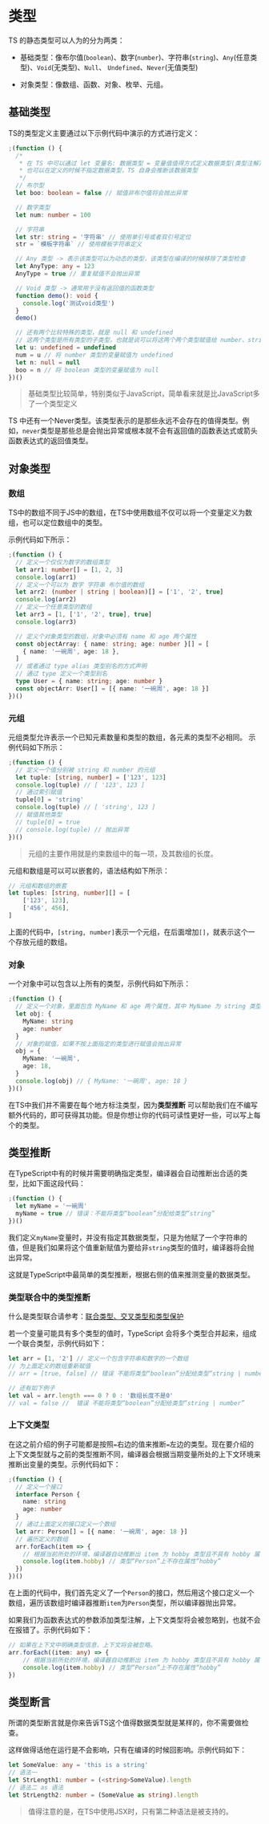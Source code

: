 # 类型

TS 的静态类型可以人为的分为两类：

- 基础类型：像布尔值(`boolean`)、数字(`number`)、字符串(`string`)、`Any`(任意类型)、`Void`(无类型)、`Null`、 `Undefined`、`Never`(无值类型)

- 对象类型：像数组、函数、对象、枚举、元组。

## 基础类型

TS的类型定义主要通过以下示例代码中演示的方式进行定义：

```TypeScript
;(function () {
  /*
   * 在 TS 中可以通过 let 变量名: 数据类型 = 变量值值得方式定义数据类型(类型注解)
   * 也可以在定义的时候不指定数据类型，TS 自身会推断该数据类型
   */
  // 布尔型
  let boo: boolean = false // 赋值非布尔值将会抛出异常

  // 数字类型
  let num: number = 100

  // 字符串
  let str: string = '字符串' // 使用单引号或者双引号定位
  str = `模板字符串` // 使用模板字符串定义

  // Any 类型 -> 表示该类型可以为动态的类型，该类型在编译的时候移除了类型检查
  let AnyType: any = 123
  AnyType = true // 重复赋值不会抛出异常

  // Void 类型 -> 通常用于没有返回值的函数类型
  function demo(): void {
    console.log('测试void类型')
  }
  demo()

  // 还有两个比较特殊的类型，就是 null 和 undefined
  // 这两个类型是所有类型的子类型，也就是说可以将这两个两个类型赋值给 number、string 等类型
  let u: undefined = undefined
  num = u // 将 number 类型的变量赋值为 undefined
  let n: null = null
  boo = n // 将 boolean 类型的变量赋值为 null
})()

```


> 基础类型比较简单，特别类似于JavaScript，简单看来就是比JavaScript多了一个类型定义


TS 中还有一个Never类型。该类型表示的是那些永远不会存在的值得类型。例如，`never`类型是那些总是会抛出异常或根本就不会有返回值的函数表达式或箭头函数表达式的返回值类型。

## 对象类型

### 数组

TS中的数组不同于JS中的数组，在TS中使用数组不仅可以将一个变量定义为数组，也可以定位数组中的类型。

示例代码如下所示：

```TypeScript
;(function () {
  // 定义一个仅仅为数字的数组类型
  let arr1: number[] = [1, 2, 3]
  console.log(arr1)
  // 定义一个可以为 数字 字符串 布尔值的数组
  let arr2: (number | string | boolean)[] = ['1', '2', true]
  console.log(arr2)
  // 定义一个任意类型的数组
  let arr3 = [1, ['1', '2', true], true]
  console.log(arr3)

  // 定义个对象类型的数组，对象中必须有 name 和 age 两个属性
  const objectArray: { name: string; age: number }[] = [
    { name: '一碗周', age: 18 },
  ]
  // 或者通过 type alias 类型别名的方式声明
  // 通过 type 定义一个类型别名
  type User = { name: string; age: number }
  const objectArr: User[] = [{ name: '一碗周', age: 18 }]
})()

```


### 元组

元组类型允许表示一个已知元素数量和类型的数组，各元素的类型不必相同。 示例代码如下所示：

```TypeScript
;(function () {
  // 定义一个值分别被 string 和 number 的元组
  let tuple: [string, number] = ['123', 123]
  console.log(tuple) // [ '123', 123 ]
  // 通过索引赋值
  tuple[0] = 'string'
  console.log(tuple) // [ 'string', 123 ]
  // 赋值其他类型
  // tuple[0] = true
  // console.log(tuple) // 抛出异常
})()

```


> 元组的主要作用就是约束数组中的每一项，及其数组的长度。 


元组和数组是可以可以嵌套的，语法结构如下所示：

```TypeScript
// 元组和数组的嵌套
let tuples: [string, number][] = [
    ['123', 123],
    ['456', 456],
]

```


上面的代码中，`[string, number]`表示一个元组，在后面增加`[]`，就表示这个一个存放元组的数组。

### 对象

一个对象中可以包含以上所有的类型，示例代码如下所示：

```TypeScript
;(function () {
  // 定义一个对象，里面包含 MyName 和 age 两个属性，其中 MyName 为 string 类型 age 为number 类型
  let obj: {
    MyName: string
    age: number
  }
  // 对象的赋值，如果不按上面指定的类型进行赋值会抛出异常
  obj = {
    MyName: '一碗周',
    age: 18,
  }
  console.log(obj) // { MyName: '一碗周', age: 18 }
})()


```


在TS中我们并不需要在每个地方标注类型，因为**类型推断** 可以帮助我们在不编写额外代码的，即可获得其功能。但是你想让你的代码可读性更好一些，可以写上每个的类型。

## 类型推断

在TypeScript中有的时候并需要明确指定类型，编译器会自动推断出合适的类型，比如下面这段代码：

```TypeScript
;(function () {
  let myName = '一碗周'
  myName = true // 错误：不能将类型“boolean”分配给类型“string”
})()


```


我们定义`myName`变量时，并没有指定其数据类型，只是为他赋了一个字符串的值，但是我们如果将这个值重新赋值为要给非`string`类型的值时，编译器将会抛出异常。

这就是TypeScript中最简单的类型推断，根据右侧的值来推测变量的数据类型。

### 类型联合中的类型推断

什么是类型联合请参考：[联合类型、交叉类型和类型保护](https://www.wolai.com/guFCEu697DwrCJ8HyarcKz)

若一个变量可能具有多个类型的值时，TypeScript 会将多个类型合并起来，组成一个联合类型，示例代码如下：

```TypeScript
let arr = [1, '2'] // 定义一个包含字符串和数字的一个数组
// 为上面定义的数组重新赋值
// arr = [true, false] // 错误 不能将类型“boolean”分配给类型“string | number”

// 还有如下例子
let val = arr.length === 0 ? 0 : '数组长度不是0'
// val = false //  错误 不能将类型“boolean”分配给类型“string | number”
```


### 上下文类型

在这之前介绍的例子可能都是按照`=`右边的值来推断`=`左边的类型。现在要介绍的上下文类型就与之前的类型推断不同，编译器会根据当期变量所处的上下文环境来推断出变量的类型。示例代码如下：

```TypeScript
;(function () {
  // 定义一个接口
  interface Person {
    name: string
    age: number
  }
  // 通过上面定义的接口定义一个数组
  let arr: Person[] = [{ name: '一碗周', age: 18 }]
  // 遍历定义的数组
  arr.forEach(item => {
    // 根据当前所处的环境，编译器自动推断出 item 为 hobby 类型且不具有 hobby 属性
    console.log(item.hobby) // 类型“Person”上不存在属性“hobby”
  })
})()


```


在上面的代码中，我们首先定义了一个`Person`的接口，然后用这个接口定义一个数组，遍历该数组时编译器推断`item`为`Person`类型，所以编译器抛出异常。

如果我们为函数表达式的参数添加类型注解，上下文类型将会被忽略到，也就不会在报错了。示例代码如下：

```TypeScript
// 如果在上下文中明确类型信息，上下文将会被忽略。
arr.forEach((item: any) => {
    // 根据当前所处的环境，编译器自动推断出 item 为 hobby 类型且不具有 hobby 属性
    console.log(item.hobby) // 类型“Person”上不存在属性“hobby”
})

```


## 类型断言

所谓的类型断言就是你来告诉TS这个值得数据类型就是某样的，你不需要做检查。

这样做得话他在运行是不会影响，只有在编译的时候回影响。示例代码如下：

```TypeScript
let SomeValue: any = 'this is a string'
// 语法一
let StrLength1: number = (<string>SomeValue).length
// 语法二 as 语法
let StrLength2: number = (SomeValue as string).length

```


> 值得注意的是，在TS中使用JSX时，只有第二种语法是被支持的。


